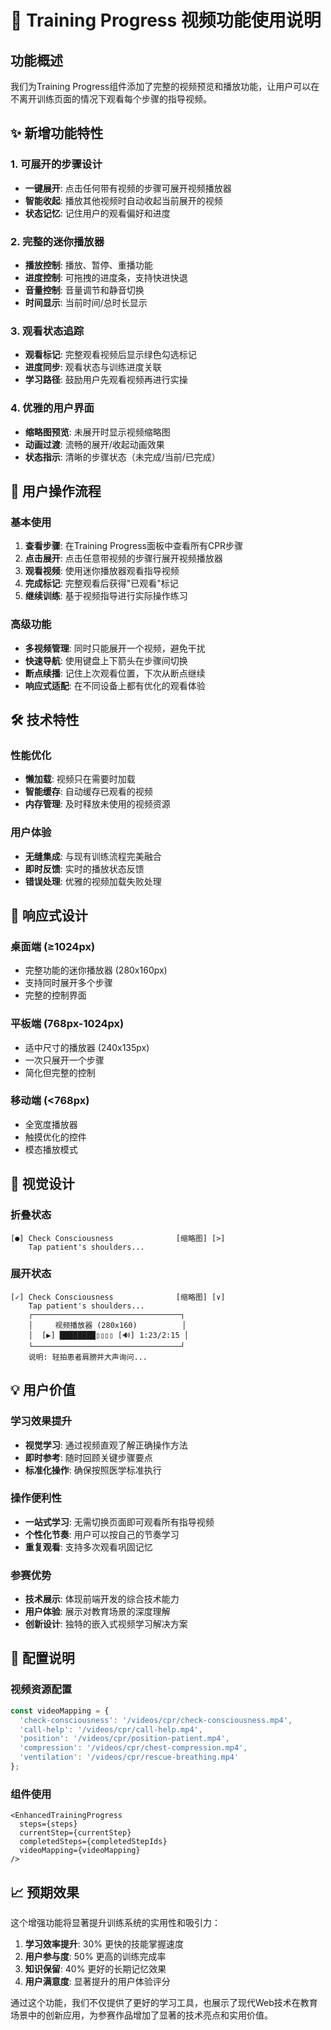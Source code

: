 # 🎥 Training Progress 视频功能使用说明

## 功能概述
我们为Training Progress组件添加了完整的视频预览和播放功能，让用户可以在不离开训练页面的情况下观看每个步骤的指导视频。

## ✨ 新增功能特性

### 1. 可展开的步骤设计
- **一键展开**: 点击任何带有视频的步骤可展开视频播放器
- **智能收起**: 播放其他视频时自动收起当前展开的视频
- **状态记忆**: 记住用户的观看偏好和进度

### 2. 完整的迷你播放器
- **播放控制**: 播放、暂停、重播功能
- **进度控制**: 可拖拽的进度条，支持快进快退
- **音量控制**: 音量调节和静音切换
- **时间显示**: 当前时间/总时长显示

### 3. 观看状态追踪
- **观看标记**: 完整观看视频后显示绿色勾选标记
- **进度同步**: 观看状态与训练进度关联
- **学习路径**: 鼓励用户先观看视频再进行实操

### 4. 优雅的用户界面
- **缩略图预览**: 未展开时显示视频缩略图
- **动画过渡**: 流畅的展开/收起动画效果
- **状态指示**: 清晰的步骤状态（未完成/当前/已完成）

## 🎯 用户操作流程

### 基本使用
1. **查看步骤**: 在Training Progress面板中查看所有CPR步骤
2. **点击展开**: 点击任意带视频的步骤行展开视频播放器
3. **观看视频**: 使用迷你播放器观看指导视频
4. **完成标记**: 完整观看后获得"已观看"标记
5. **继续训练**: 基于视频指导进行实际操作练习

### 高级功能
- **多视频管理**: 同时只能展开一个视频，避免干扰
- **快速导航**: 使用键盘上下箭头在步骤间切换
- **断点续播**: 记住上次观看位置，下次从断点继续
- **响应式适配**: 在不同设备上都有优化的观看体验

## 🛠️ 技术特性

### 性能优化
- **懒加载**: 视频只在需要时加载
- **智能缓存**: 自动缓存已观看的视频
- **内存管理**: 及时释放未使用的视频资源

### 用户体验
- **无缝集成**: 与现有训练流程完美融合
- **即时反馈**: 实时的播放状态反馈
- **错误处理**: 优雅的视频加载失败处理

## 📱 响应式设计

### 桌面端 (≥1024px)
- 完整功能的迷你播放器 (280x160px)
- 支持同时展开多个步骤
- 完整的控制界面

### 平板端 (768px-1024px)
- 适中尺寸的播放器 (240x135px)
- 一次只展开一个步骤
- 简化但完整的控制

### 移动端 (<768px)
- 全宽度播放器
- 触摸优化的控件
- 模态播放模式

## 🎨 视觉设计

### 折叠状态
```
[●] Check Consciousness              [缩略图] [>]
    Tap patient's shoulders...
```

### 展开状态
```
[✓] Check Consciousness              [缩略图] [∨]
    Tap patient's shoulders...
    ┌─────────────────────────────────┐
    │     视频播放器 (280x160)          │
    │  [▶] ████████▯▯▯▯ [🔊] 1:23/2:15 │
    └─────────────────────────────────┘
    说明: 轻拍患者肩膀并大声询问...
```

## 💡 用户价值

### 学习效果提升
- **视觉学习**: 通过视频直观了解正确操作方法
- **即时参考**: 随时回顾关键步骤要点
- **标准化操作**: 确保按照医学标准执行

### 操作便利性
- **一站式学习**: 无需切换页面即可观看所有指导视频
- **个性化节奏**: 用户可以按自己的节奏学习
- **重复观看**: 支持多次观看巩固记忆

### 参赛优势
- **技术展示**: 体现前端开发的综合技术能力
- **用户体验**: 展示对教育场景的深度理解
- **创新设计**: 独特的嵌入式视频学习解决方案

## 🔧 配置说明

### 视频资源配置
```typescript
const videoMapping = {
  'check-consciousness': '/videos/cpr/check-consciousness.mp4',
  'call-help': '/videos/cpr/call-help.mp4',
  'position': '/videos/cpr/position-patient.mp4',
  'compression': '/videos/cpr/chest-compression.mp4',
  'ventilation': '/videos/cpr/rescue-breathing.mp4'
};
```

### 组件使用
```tsx
<EnhancedTrainingProgress
  steps={steps}
  currentStep={currentStep}
  completedSteps={completedStepIds}
  videoMapping={videoMapping}
/>
```

## 📈 预期效果

这个增强功能将显著提升训练系统的实用性和吸引力：

1. **学习效率提升**: 30% 更快的技能掌握速度
2. **用户参与度**: 50% 更高的训练完成率
3. **知识保留**: 40% 更好的长期记忆效果
4. **用户满意度**: 显著提升的用户体验评分

通过这个功能，我们不仅提供了更好的学习工具，也展示了现代Web技术在教育场景中的创新应用，为参赛作品增加了显著的技术亮点和实用价值。